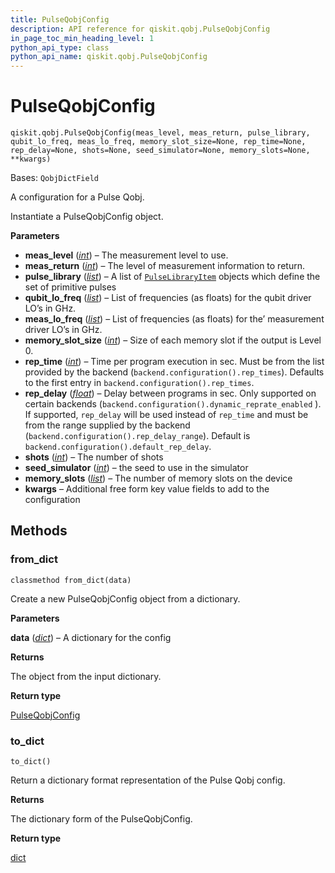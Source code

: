 ```yaml
---
title: PulseQobjConfig
description: API reference for qiskit.qobj.PulseQobjConfig
in_page_toc_min_heading_level: 1
python_api_type: class
python_api_name: qiskit.qobj.PulseQobjConfig
---
```


# PulseQobjConfig

<span id="qiskit.qobj.PulseQobjConfig" />

`qiskit.qobj.PulseQobjConfig(meas_level, meas_return, pulse_library, qubit_lo_freq, meas_lo_freq, memory_slot_size=None, rep_time=None, rep_delay=None, shots=None, seed_simulator=None, memory_slots=None, **kwargs)`

Bases: `QobjDictField`

A configuration for a Pulse Qobj.

Instantiate a PulseQobjConfig object.

**Parameters**

*   **meas\_level** ([*int*](https://docs.python.org/3/library/functions.html#int "(in Python v3.11)")) – The measurement level to use.
*   **meas\_return** ([*int*](https://docs.python.org/3/library/functions.html#int "(in Python v3.11)")) – The level of measurement information to return.
*   **pulse\_library** ([*list*](https://docs.python.org/3/library/stdtypes.html#list "(in Python v3.11)")) – A list of [`PulseLibraryItem`](qiskit.qobj.PulseLibraryItem "qiskit.qobj.PulseLibraryItem") objects which define the set of primitive pulses
*   **qubit\_lo\_freq** ([*list*](https://docs.python.org/3/library/stdtypes.html#list "(in Python v3.11)")) – List of frequencies (as floats) for the qubit driver LO’s in GHz.
*   **meas\_lo\_freq** ([*list*](https://docs.python.org/3/library/stdtypes.html#list "(in Python v3.11)")) – List of frequencies (as floats) for the’ measurement driver LO’s in GHz.
*   **memory\_slot\_size** ([*int*](https://docs.python.org/3/library/functions.html#int "(in Python v3.11)")) – Size of each memory slot if the output is Level 0.
*   **rep\_time** ([*int*](https://docs.python.org/3/library/functions.html#int "(in Python v3.11)")) – Time per program execution in sec. Must be from the list provided by the backend (`backend.configuration().rep_times`). Defaults to the first entry in `backend.configuration().rep_times`.
*   **rep\_delay** ([*float*](https://docs.python.org/3/library/functions.html#float "(in Python v3.11)")) – Delay between programs in sec. Only supported on certain backends (`backend.configuration().dynamic_reprate_enabled` ). If supported, `rep_delay` will be used instead of `rep_time` and must be from the range supplied by the backend (`backend.configuration().rep_delay_range`). Default is `backend.configuration().default_rep_delay`.
*   **shots** ([*int*](https://docs.python.org/3/library/functions.html#int "(in Python v3.11)")) – The number of shots
*   **seed\_simulator** ([*int*](https://docs.python.org/3/library/functions.html#int "(in Python v3.11)")) – the seed to use in the simulator
*   **memory\_slots** ([*list*](https://docs.python.org/3/library/stdtypes.html#list "(in Python v3.11)")) – The number of memory slots on the device
*   **kwargs** – Additional free form key value fields to add to the configuration

## Methods

### from\_dict

<span id="qiskit.qobj.PulseQobjConfig.from_dict" />

`classmethod from_dict(data)`

Create a new PulseQobjConfig object from a dictionary.

**Parameters**

**data** ([*dict*](https://docs.python.org/3/library/stdtypes.html#dict "(in Python v3.11)")) – A dictionary for the config

**Returns**

The object from the input dictionary.

**Return type**

[PulseQobjConfig](#qiskit.qobj.PulseQobjConfig "qiskit.qobj.PulseQobjConfig")

### to\_dict

<span id="qiskit.qobj.PulseQobjConfig.to_dict" />

`to_dict()`

Return a dictionary format representation of the Pulse Qobj config.

**Returns**

The dictionary form of the PulseQobjConfig.

**Return type**

[dict](https://docs.python.org/3/library/stdtypes.html#dict "(in Python v3.11)")

